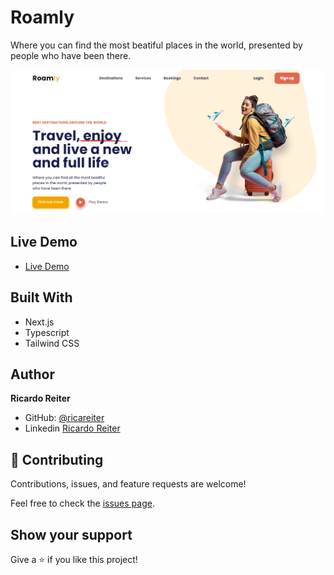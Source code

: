 # Roamly

Where you can find the most beatiful places in the world, presented by people who have been there.

<p>
    <img src="public/roamly-homepage.png" >
</p>

## Live Demo

- [Live Demo](https://bookmark-six-mu.vercel.app/)

## Built With

- Next.js
- Typescript
- Tailwind CSS

## Author

**Ricardo Reiter**

- GitHub: [@ricareiter](https://github.com/ricareiter)
- Linkedin [Ricardo Reiter](https://www.linkedin.com/in/ricardoreiter/)

## 🤝 Contributing

Contributions, issues, and feature requests are welcome!

Feel free to check the [issues page](https://github.com/ricareiter/roamly/issues).

## Show your support

Give a ⭐️ if you like this project!
